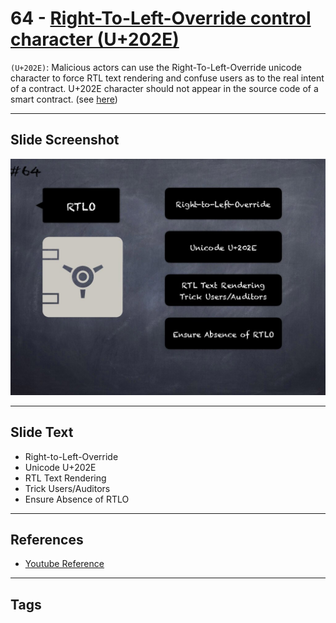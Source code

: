 # 64 - [Right-To-Left-Override control character (U+202E)](Right-To-Left-Override%20control%20character%20(U+202E).md)
`(U+202E)`: Malicious actors can use the Right-To-Left-Override unicode character to force RTL text rendering and confuse users as to the real intent of a contract. U+202E character should not appear in the source code of a smart contract. (see [here](https://swcregistry.io/docs/SWC-130))

___
## Slide Screenshot
![064.jpg](../../images/4.%20Pitfalls%20and%20Best%20Practices%20101/064.jpg)
___
## Slide Text
- Right-to-Left-Override
- Unicode U+202E
- RTL Text Rendering
- Trick Users/Auditors
- Ensure Absence of RTLO
___
## References
- [Youtube Reference](https://youtu.be/byA3MLLiKMM?t=198)
___
## Tags